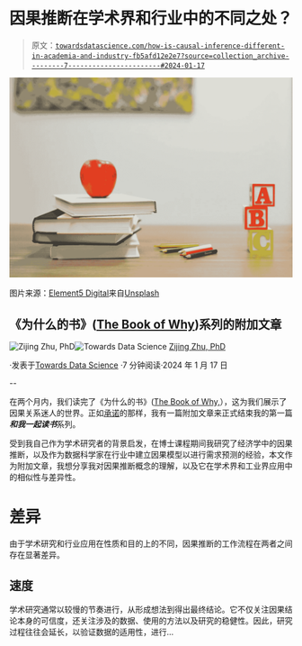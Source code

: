 # 因果推断在学术界和行业中的不同之处？

> 原文：[`towardsdatascience.com/how-is-causal-inference-different-in-academia-and-industry-fb5afd12e2e7?source=collection_archive---------7-----------------------#2024-01-17`](https://towardsdatascience.com/how-is-causal-inference-different-in-academia-and-industry-fb5afd12e2e7?source=collection_archive---------7-----------------------#2024-01-17)

![](img/11fe2d0062772ba965873afc1a8780bf.png)

图片来源：[Element5 Digital](https://unsplash.com/@element5digital?utm_source=medium&utm_medium=referral)来自[Unsplash](https://unsplash.com/?utm_source=medium&utm_medium=referral)

## 《为什么的书》([The Book of Why](https://amzn.to/4grzPgC))系列的附加文章

[](https://zzhu17.medium.com/?source=post_page---byline--fb5afd12e2e7--------------------------------)![Zijing Zhu, PhD](https://zzhu17.medium.com/?source=post_page---byline--fb5afd12e2e7--------------------------------)[](https://towardsdatascience.com/?source=post_page---byline--fb5afd12e2e7--------------------------------)![Towards Data Science](https://towardsdatascience.com/?source=post_page---byline--fb5afd12e2e7--------------------------------) [Zijing Zhu, PhD](https://zzhu17.medium.com/?source=post_page---byline--fb5afd12e2e7--------------------------------)

·发表于[Towards Data Science](https://towardsdatascience.com/?source=post_page---byline--fb5afd12e2e7--------------------------------) ·7 分钟阅读·2024 年 1 月 17 日

--

在两个月内，我们读完了《为什么的书》([The Book of Why,](https://amzn.to/4grzPgC)），这为我们展示了因果关系迷人的世界。正如[承诺](https://medium.com/towards-data-science/what-makes-a-strong-ai-012315722793)的那样，我有一篇附加文章来正式结束我的第一篇***和我一起读书***系列。

受到我自己作为学术研究者的背景启发，在博士课程期间我研究了经济学中的因果推断，以及作为数据科学家在行业中建立因果模型以进行需求预测的经验，本文作为附加文章，我想分享我对因果推断概念的理解，以及它在学术界和工业界应用中的相似性与差异性。

# 差异

由于学术研究和行业应用在性质和目的上的不同，因果推断的工作流程在两者之间存在显著差异。

## 速度

学术研究通常以较慢的节奏进行，从形成想法到得出最终结论。它不仅关注因果结论本身的可信度，还关注涉及的数据、使用的方法以及研究的稳健性。因此，研究过程往往会延长，以验证数据的适用性，进行…
